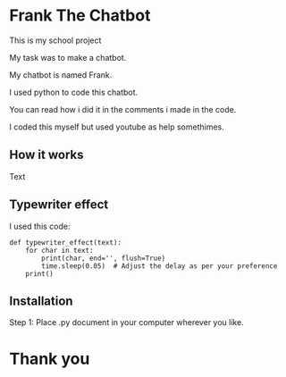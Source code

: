 # Frank The Chatbot

This is my school project

My task was to make a chatbot.

My chatbot is named Frank.

I used python to code this chatbot.

You can read how i did it in the comments i made in the code.

I coded this myself but used youtube as help somethimes.

## How it works

Text

## Typewriter effect

I used this code: 

```
def typewriter_effect(text):
    for char in text:
        print(char, end='', flush=True)
        time.sleep(0.05)  # Adjust the delay as per your preference
    print()
```

## Installation

Step 1: Place .py document in your computer wherever you like.

# Thank you
